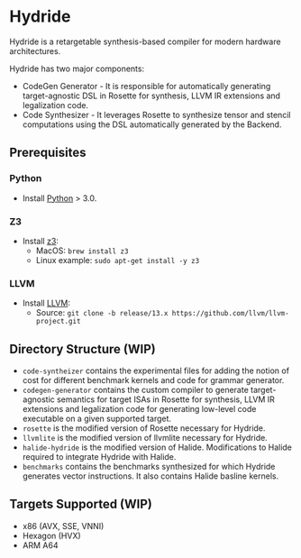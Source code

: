 # Hydride

Hydride is a retargetable synthesis-based compiler for modern hardware architectures.

Hydride has two major components:
- CodeGen Generator - It is responsible for automatically generating target-agnostic DSL in Rosette for synthesis, LLVM IR extensions and legalization code.
- Code Synthesizer - It leverages Rosette to synthesize tensor and stencil computations using the DSL automatically generated by the Backend.

## Prerequisites

### Python
- Install [Python](https://www.python.org/downloads/) > 3.0.

### Z3
- Install [z3](https://github.com/Z3Prover/z3):
    - MacOS: `brew install z3`
    - Linux example: `sudo apt-get install -y z3`

### LLVM
- Install [LLVM](https://github.com/llvm/llvm-project.git):
    - Source: `git clone -b release/13.x https://github.com/llvm/llvm-project.git`

## Directory Structure (WIP)
- `code-syntheizer` contains the experimental files for adding the notion of cost for different benchmark kernels and code for grammar generator.
- `codegen-generator` contains the custom compiler to generate target-agnostic semantics for target ISAs in Rosette for synthesis, LLVM IR extensions and legalization code for generating low-level code executable on a given supported target.
- `rosette` is the modified version of Rosette necessary for Hydride.
- `llvmlite` is the modified version of llvmlite necessary for Hydride.
- `halide-hydride` is the modified version of Halide. Modifications to Halide required to integrate Hydride with Halide.
- `benchmarks` contains the benchmarks synthesized for which Hydride generates vector instructions. It also contains Halide basline kernels.

## Targets Supported (WIP)
- x86 (AVX, SSE, VNNI)
- Hexagon (HVX)
- ARM A64

